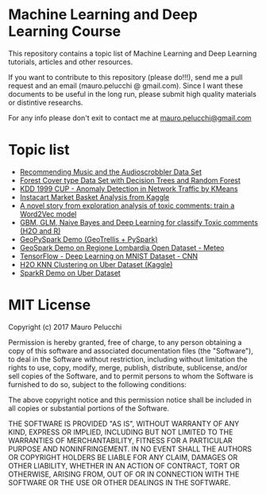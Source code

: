 # Machine Learning and Deep Learning Course
This repository contains a topic list of Machine Learning and Deep Learning tutorials, articles and other resources.

If you want to contribute to this repository (please do!!!), send me a pull request and an email (mauro.pelucchi @ gmail.com).
Since I want these documents to be useful in the long run, please submit high quality materials or distintive researchs.

For any info please don't exit to contact me at mauro.pelucchi@gmail.com


# Topic list
- [Recommending Music and the Audioscrobbler Data Set](https://github.com/mauropelucchi/machine-learning-course/blob/master/collaborative-filtering/recommending_music.scala) 
- [Forest Cover type Data Set with Decision Trees and Random Forest](https://github.com/mauropelucchi/machine-learning-course/blob/master/random-forest/covtype_rdf.scala)
- [KDD 1999 CUP - Anomaly Detection in Network Traffic by KMeans](https://github.com/mauropelucchi/machine-learning-course/blob/master/kmeans/kdd1999_kmeans.scala)
- [Instacart Market Basket Analysis from Kaggle](https://github.com/mauropelucchi/machine-learning-course/blob/master/xgboost/h2o_instacart.r)
- [A novel story from exploration analysis of toxic comments: train a Word2Vec model](https://github.com/mauropelucchi/machine-learning-course/blob/master/text-mining/h2o_toxic_exploration.r)
- [GBM, GLM, Naive Bayes and Deep Learning for classify Toxic comments (H2O and R)](https://github.com/mauropelucchi/machine-learning-course/blob/master/text-mining/h2o_toxic_comments.r)
- [GeoPySpark Demo (GeoTrellis + PySpark)](https://github.com/mauropelucchi/machine-learning-course/tree/master/geopyspark)
- [GeoSpark Demo on Regione Lombardia Open Dataset - Meteo](https://github.com/mauropelucchi/machine-learning-course/tree/master/geospark)
- [TensorFlow - Deep Learning on MNIST Dataset - CNN](https://github.com/mauropelucchi/machine-learning-course/tree/master/mnist)
- [H2O KNN Clustering on Uber Dataset (Kaggle)](https://github.com/mauropelucchi/machine-learning-course/tree/master/kmeans_uber)
- [SparkR Demo on Uber Dataset](https://github.com/mauropelucchi/machine-learning-course/tree/master/uber_dataset)


# MIT License

Copyright (c) 2017 Mauro Pelucchi

Permission is hereby granted, free of charge, to any person obtaining a copy
of this software and associated documentation files (the "Software"), to deal
in the Software without restriction, including without limitation the rights
to use, copy, modify, merge, publish, distribute, sublicense, and/or sell
copies of the Software, and to permit persons to whom the Software is
furnished to do so, subject to the following conditions:

The above copyright notice and this permission notice shall be included in all
copies or substantial portions of the Software.

THE SOFTWARE IS PROVIDED "AS IS", WITHOUT WARRANTY OF ANY KIND, EXPRESS OR
IMPLIED, INCLUDING BUT NOT LIMITED TO THE WARRANTIES OF MERCHANTABILITY,
FITNESS FOR A PARTICULAR PURPOSE AND NONINFRINGEMENT. IN NO EVENT SHALL THE
AUTHORS OR COPYRIGHT HOLDERS BE LIABLE FOR ANY CLAIM, DAMAGES OR OTHER
LIABILITY, WHETHER IN AN ACTION OF CONTRACT, TORT OR OTHERWISE, ARISING FROM,
OUT OF OR IN CONNECTION WITH THE SOFTWARE OR THE USE OR OTHER DEALINGS IN THE
SOFTWARE.
